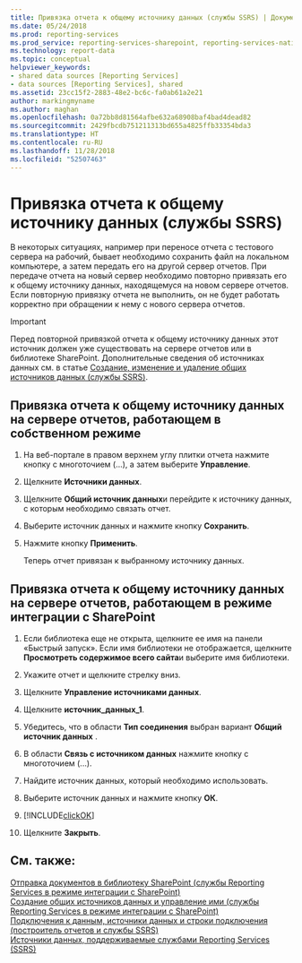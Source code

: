 ```yaml
---
title: Привязка отчета к общему источнику данных (службы SSRS) | Документы Майкрософт
ms.date: 05/24/2018
ms.prod: reporting-services
ms.prod_service: reporting-services-sharepoint, reporting-services-native
ms.technology: report-data
ms.topic: conceptual
helpviewer_keywords:
- shared data sources [Reporting Services]
- data sources [Reporting Services], shared
ms.assetid: 23cc15f2-2883-48e2-bc6c-fa0ab61a2e21
author: markingmyname
ms.author: maghan
ms.openlocfilehash: 0a72bb8d81564afbe632a68908baf4bad4dead82
ms.sourcegitcommit: 2429fbcdb751211313bd655a4825ffb33354bda3
ms.translationtype: HT
ms.contentlocale: ru-RU
ms.lasthandoff: 11/28/2018
ms.locfileid: "52507463"
---
```

# <a name="bind-a-report-to-a-shared-data-source-ssrs"></a>Привязка отчета к общему источнику данных (службы SSRS)
  В некоторых ситуациях, например при переносе отчета с тестового сервера на рабочий, бывает необходимо сохранить файл на локальном компьютере, а затем передать его на другой сервер отчетов. При передаче отчета на новый сервер необходимо повторно привязать его к общему источнику данных, находящемуся на новом сервере отчетов. Если повторную привязку отчета не выполнить, он не будет работать корректно при обращении к нему с нового сервера отчетов.  
  
> [!IMPORTANT]  
>  Перед повторной привязкой отчета к общему источнику данных этот источник должен уже существовать на сервере отчетов или в библиотеке SharePoint. Дополнительные сведения об источниках данных см. в статье [Создание, изменение и удаление общих источников данных (службы SSRS)](../../reporting-services/report-data/create-modify-and-delete-shared-data-sources-ssrs.md).  
  
## <a name="to-bind-a-report-to-a-shared-data-source-on-a-report-server-running-in-native-mode"></a>Привязка отчета к общему источнику данных на сервере отчетов, работающем в собственном режиме  
  
1.  На веб-портале в правом верхнем углу плитки отчета нажмите кнопку с многоточием (...), а затем выберите **Управление**.  

2.  Щелкните **Источники данных**.  
  
3.  Щелкните **Общий источник данных**и перейдите к источнику данных, с которым необходимо связать отчет.  
  
4.  Выберите источник данных и нажмите кнопку **Сохранить**.  
  
5.  Нажмите кнопку **Применить**.  
  
     Теперь отчет привязан к выбранному источнику данных.  
  
## <a name="to-bind-a-report-to-a-shared-data-source-on-a-report-server-running-in-sharepoint-integrated-mode"></a>Привязка отчета к общему источнику данных на сервере отчетов, работающем в режиме интеграции с SharePoint  
  
1.  Если библиотека еще не открыта, щелкните ее имя на панели «Быстрый запуск». Если имя библиотеки не отображается, щелкните **Просмотреть содержимое всего сайта**и выберите имя библиотеки.  
  
2.  Укажите отчет и щелкните стрелку вниз.  
  
3.  Щелкните **Управление источниками данных**.  
  
4.  Щелкните **источник_данных_1**.  
  
5.  Убедитесь, что в области **Тип соединения** выбран вариант **Общий источник данных** .  
  
6.  В области **Связь с источником данных** нажмите кнопку с многоточием (...).  
  
7.  Найдите источник данных, который необходимо использовать.  
  
8.  Выберите источник данных и нажмите кнопку **ОК**.  
  
9. [!INCLUDE[clickOK](../../includes/clickok-md.md)]  
  
10. Щелкните **Закрыть**.  
  
## <a name="see-also"></a>См. также:  
 [Отправка документов в библиотеку SharePoint (службы Reporting Services в режиме интеграции с SharePoint)](../../reporting-services/report-server-sharepoint/upload-documents-to-a-sharepoint-library-reporting-services-in-sharepoint-mode.md)   
 [Создание общих источников данных и управление ими (службы Reporting Services в режиме интеграции с SharePoint)](https://msdn.microsoft.com/library/2d3428e4-a810-4e66-a287-ff18e57fad76)   
 [Подключения к данным, источники данных и строки подключения &#40;построитель отчетов и службы SSRS&#41;](../../reporting-services/report-data/data-connections-data-sources-and-connection-strings-report-builder-and-ssrs.md)   
 [Источники данных, поддерживаемые службами Reporting Services (SSRS)](../../reporting-services/report-data/data-sources-supported-by-reporting-services-ssrs.md)  
  
  
